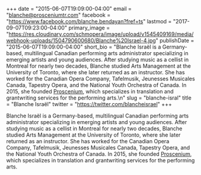 +++
date = "2015-06-07T19:09:00-04:00"
email = "blanche@prosceniumtr.com"
facebook = "https://www.facebook.com/blanche.bendayan?fref=ts"
lastmod = "2017-09-07T09:23:00-04:00"
primary_image = "https://res.cloudinary.com/schmopera/image/upload/v1545409169/media/webhook-uploads/1504790600680/Blanche%20Israel-4.jpg"
publishDate = "2015-06-07T19:09:00-04:00"
short_bio = "Blanche Israël is a Germany-based, multilingual Canadian performing arts administrator specializing in emerging artists and young audiences. After studying music as a cellist in Montreal for nearly two decades, Blanche studied Arts Management at the University of Toronto, where she later returned as an instructor. She has worked for the Canadian Opera Company, Tafelmusik, Jeunesses Musicales Canada, Tapestry Opera, and the National Youth Orchestra of Canada. In 2015, she founded [Proscenium](https://www.prosceniumtr.com/), which specializes in translation and grantwriting services for the performing arts.\n"
slug = "blanche-isral"
title = "Blanche Israël"
twitter = "https://twitter.com/blancheisrael"
+++

Blanche Israël is a Germany-based, multilingual Canadian performing arts administrator specializing in emerging artists and young audiences. After studying music as a cellist in Montreal for nearly two decades, Blanche studied Arts Management at the University of Toronto, where she later returned as an instructor. She has worked for the Canadian Opera Company, Tafelmusik, Jeunesses Musicales Canada, Tapestry Opera, and the National Youth Orchestra of Canada. In 2015, she founded [Proscenium](https://www.prosceniumtr.com/), which specializes in translation and grantwriting services for the performing arts.

